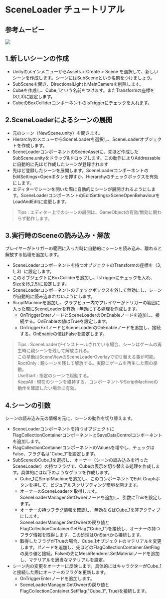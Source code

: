 # SceneLoader チュートリアル

## 参考ムービー

[![](https://img.youtube.com/vi/Dp1vMD3wCTw/0.jpg)](https://www.youtube.com/watch?v=Dp1vMD3wCTw)

## 1.新しいシーンの作成

-  UnityのメインメニューからAssets > Create > Scene を選択して、新しいシーンを作成します。シーンにはSubSceneという名前をつけましょう。
-  SubSceneを開き、DirectionalLightとMainCameraを削除します。
-  Cubeを作成し、Cube_1という名前をつけます。またTransformの座標を(3,1,3)に設定します。
-  CubeのBoxColliderコンポーネントのIsTriggerにチェックを入れます。

## 2.SceneLoaderによるシーンの展開

-  元のシーン（NewScene.unity）を開きます。
-  HierarchyのメニューからSceneLoaderを選択し、SceneLoaderオブジェクトを作成します。
-  SceneLoaderコンポーネントのSceneAssetに、先ほど作成したSubScene.unityをドラッグ&ドロップします。この動作によりAddressableに自動的に先ほど作成したシーンが登録されます
-  先ほど登録したシーンを展開します。SceneLoaderコンポーネントのEditSettings>Openボタンを押すか、Hierarchyのチェックボックスを有効にします。
-  エディターでシーンを開いた際に自動的にシーンが展開されるようにします。SceneLoaderコンポーネントのEditSettings>SceneOpenBehaviourをLoadAndEditに変更します。

>Tips : エディター上でのシーンの展開は、GameObjectの有効/無効に関わらず動作します。

## 3.実行時のSceneの読み込み・解放

プレイヤーがトリガーの範囲に入った時に自動的にシーンを読み込み、離れると解放する処理を追加します。

-  SceneLoaderコンポーネントを持つオブジェクトのTransformの座標を（3, 1, 3）に設定します。
-  このオブジェクトにBoxColliderを追加し、IsTriggerにチェックを入れ、Sizeを(5,2,5)に設定します。
-  SceneLoaderコンポーネントのチェックボックスを外して無効にし、シーンが自動的に読み込まれないようにします。
-  ScriptMachineを追加し、グラフビュー内でプレイヤーがトリガーの範囲に入った際にSceneLoaderを有効・無効にする処理を作成します。
    -  OnTriggerEnterノードとSceneLoaderのOnEnableノードを追加し、接続する。OnEnableの値はTrueを設定します。
    -  OnTriggerExitノードとSceneLoaderのOnEnableノードを追加し、接続する。OnEnableの値はFalseを設定します。

> Tips : SceneLoaderがインストールされている場合、シーンはゲームの再生時に親シーンを残して解放される。  
> この挙動はSceneViewのSceneLoaderOverlayで切り替える事が可能。
> RootOnly : 親シーンを残して解放する。実際にゲームを再生した際の挙動。  
> UseStart : 指定のシーンで起動する。  
> KeepAll : 現在のシーンを維持する。コンポーネントやScriptMachineの動作を確認したい場合に有効。

## 4.シーンの引数

シーンの読み込み元の情報を元に、シーンの動作を切り替えます。

-  SceneLoaderコンポーネントを持つオブジェクトにFlagCollectionContainerコンポーネントとSaveDataControlコンポーネントを追加します。
-  FlagCollectionContainerコンポーネントのValuesを増やし、チェックはFalse、フラグ名は"Cube_1"を設定します。
-  SubSceneのCube_1を選択し、オーナー（シーンの読み込みを行ったSceneLoader）の持つフラグで、Cubeの表示を切り替える処理を作成します。具体的には以下のようなグラフを作成します。
    -  Cube_1にScriptMachineを追加し、このコンポーネントでEdit Graphボタンを押して、ビジュアルスクリプティング環境を開きます。
    -  オーナーのSceneLoaderを取得します。  
    SceneLoaderManager.GetOwnerノードを追加し、引数にThisを設定します。
    -  オーナーの持つフラグ情報を確認し、無効ならばCube_1を非アクティブにします。  
    SceneLoaderManager.GetOwnerの戻り値とFlagCollectionContainer.GetFlag("Cube_1")を接続し、オーナーの持つフラグ情報を取得します。この処理はOnStartから接続します。
    -  取得したフラグがTrueの場合、Cube_1オブジェクトのマテリアルを変更します。 Ifノードを追加し、先ほどのFlagCollectionContainer.GetFlagの戻り値と接続。Falseの先にMeshRenderer.SetMaterialノードを追加し、マテリアルを適当なマテリアルを設定。
-  シーン内の変更をオーナーに反映します。具体的にはキャラクターがCube_1と接続した際にオーナーのフラグを更新します。
    -  OnTriggerEnterノードを追加します。
    -  SceneLoaderManager.GetOwnerの戻り値とFlagCollectionContainer.SetFlag("Cube_1", True)を接続します。
